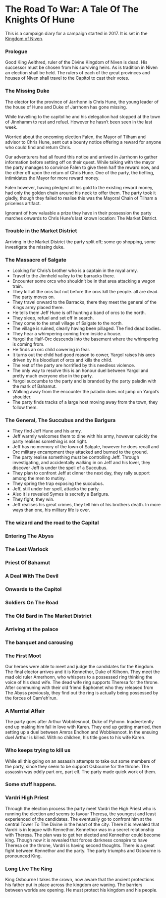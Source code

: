 # The Road To War: A Tale Of The Knights Of Hune

This is a campaign diary for a campaign started in 2017. It is set in the [Kingdom of Niven](https://github.com/JoeHaHart/dungeons-and-dragons/blob/master/world/nations/kingdom-of-niven.md).

### Prologue
Good King Aelthred, ruler of the Divine Kingdom of Niven is dead. His successor must be chosen from his surviving heirs. As is tradition in Niven an election shall be held. The rulers of each of the great provinces and houses of Niven shall travel to the Capitol to cast their votes.

### The Missing Duke
The elector for the province of Jarrhonn is Chris Hune, the young leader of the house of Hune and Duke of Jarrhonn has gone missing.

While travelling to the capitol he and his delegation had stopped at the town of Jinnhamm to rest and refuel. However he hasn’t been seen in the last week.

Worried about the oncoming election Falen, the Mayor of Tilham and advisor to Chris Hune, sent out a bounty notice offering a reward for anyone who could find and return Chris.

Our adventurers had all found this notice and arrived in Jarrhonn to gather information before setting off on their quest. While talking with the mayor the party manages to convince Falen to give them half the reward now, and the other off upon the return of Chris Hune. One of the party, the tiefling, intimidates the Mayor for more reward money.

Falen however, having pledged all his gold to the existing reward money, had only the golden chain around his neck to offer them. The party took it gladly, though they failed to realise this was the Mayoral Chain of Tilham a priceless artifact.

Ignorant of how valuable a prize they have in their possession the party marches onwards to Chris Hune’s last known location: The Market District.

### Trouble in the Market District
Arriving in the Market District the party split off; some go shopping, some investigate the missing duke. 

### The Massacre of Salgate
- Looking for Chris’s brother who is a captain in the royal army.
- Travel to the Jinnheld valley to the barracks there.
- Encounter some orcs who shouldn’t be in that area attacking a wagon train.
- They kill all the orcs but not before the orcs kill the people. all are dead. The party moves on.
- They travel onward to the Barracks, there they meet the general of the Kings army placed there.
- He tells them Jeff Hune is off hunting a band of orcs to the north.
- They sleep, refuel and set off in search.
- They come to the small village of Salgate to the north.
- The village is ruined, clearly having been pillaged. The find dead bodies.
- They hear a whimpering coming from inside a house.
- Yargol the Half-Orc descends into the basement where the whimpering is coming from.
- He finds an orc child cowering in fear.
- It turns out the child had good reason to cower, Yargol raises his axes driven by his bloodlust of orcs and kills the child.
- The rest of the party are horrified by this needless violence.
- The only way to resolve this is an honour duel between Yargol and pretty much everyone else in the party.
- Yargol succumbs to the party and is branded by the party paladin with the mark of Bahamut.
- Walking away from the encounter the paladin does not jump on Yargol’s shoulder.
- The party finds tracks of a large host moving away from the town, they follow them.

### The General, The Succubus and the Barlgura
- They find Jeff Hune and his army.
- Jeff warmly welcomes them to dine with his army, however quickly the party realises something is not right.
- Jeff has no memory of the town of Salgate, however he does recall and Orc military encampment they attacked and burned to the ground.
- The party realise something must be controlling Jeff. Through investigating, and accidentally walking in on Jeff and his lover, they discover Jeff is under the spell of a Succubus.
- They plan to confront Jeff at dinner the next day, they rally support among the men to mutiny.
- They spring the trap exposing the succubus.
- Jeff, still under her spell, attacks the party.
- Also it is revealed Symes is secretly a Barlgura.
- They fight, they win.
- Jeff realises his great crimes, they tell him of his brothers death. In more ways than one, his military life is over.

### The wizard and the road to the Capital
### Entering The Abyss
### The Lost Warlock
### Priest Of Bahamut
### A Deal With The Devil
### Onwards to the Capitol
### Soldiers On The Road
### The Old Bard in The Market District
### Arriving at the palace
### The banquet and carousing
### The First Moot
Our heroes were able to meet and judge the candidates for the Kingdom. The final elector arrives and it is Kennethor, Duke of Kilhonn.
They meet the mad old ruler Amerhonn, who whispers to a possessed ring thinking the voice of his dead wife. The dead wife ring supports Theresa for the throne. After communing with their old friend Baphomet who they released from The Abyss previously, they find out the ring is actually being possessed by the forces of Cam'eh'run.
### A Marrital Affair
The party goes after Arthur Wobblesnoot, Duke of Pyhonn. Inadvertently end up making him fall in love with Karen. They end up getting married, then setting up a duel between Amros Endhon and Wobblesnoot. In the ensuing duel Arthur is killed. With no children, his title goes to his wife Karen.

### Who keeps trying to kill us
While all this going on an assassin attempts to take out some members of the party, since they seem to be support Osbourne for the throne. The assassin was oddly part orc, part elf. The party made quick work of them.

### Some stuff happens.
### Vardri High Priest
Through the election process the party meet Vardri the High Priest who is running the election and seems to favour Theresa, the youngest and least experienced of the candidates. The eventually go to confront him at the central Tower To The Divine in the heart of the city.
There it is revealed that Vardri is in league with Kennethor. Kennethor was in a secret relationship with Theresa. The plan was to get her elected and Kennethor could become king.
Though now it is revealed that forces darkness conspire to have Theresa on the throne, Vardri is having second thoughts.
There is a great fight between Kennethor and the party. The party triumphs and Osbourne is pronounced King.
### Long Live The King
King Osbourne I takes the crown, now aware that the ancient protections his father put in place across the kingdom are waning. The barriers between worlds are opening. He must protect his kingdom and his people.
